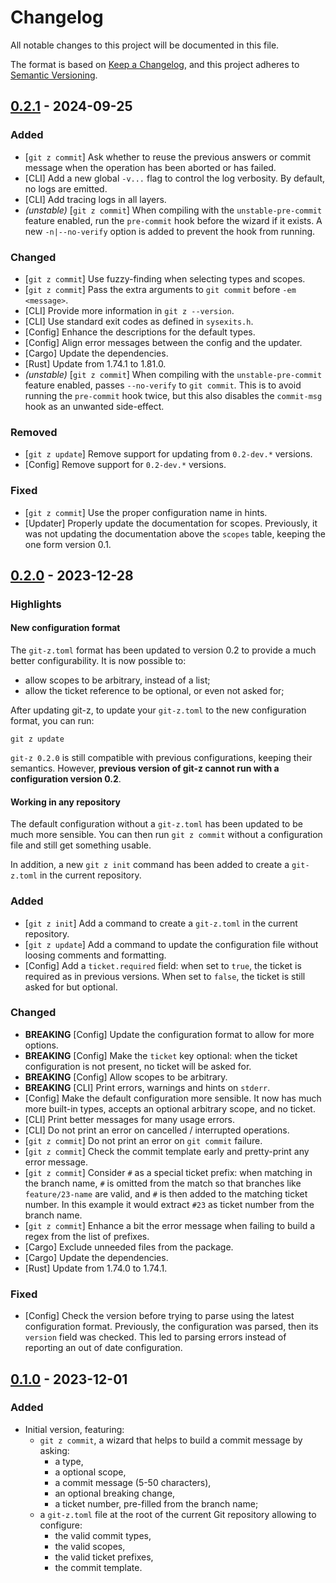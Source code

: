 # Changelog

All notable changes to this project will be documented in this file.

The format is based on [Keep a Changelog](https://keepachangelog.com/en/1.0.0/),
and this project adheres to [Semantic
Versioning](https://semver.org/spec/v2.0.0.html).

## [0.2.1] - 2024-09-25

### Added

* [`git z commit`] Ask whether to reuse the previous answers or commit message
    when the operation has been aborted or has failed.
* [CLI] Add a new global `-v...` flag to control the log verbosity. By default,
    no logs are emitted.
* [CLI] Add tracing logs in all layers.
* *(unstable)* [`git z commit`] When compiling with the `unstable-pre-commit`
    feature enabled, run the `pre-commit` hook before the wizard if it exists. A
    new `-n|--no-verify` option is added to prevent the hook from running.

### Changed

* [`git z commit`] Use fuzzy-finding when selecting types and scopes.
* [`git z commit`] Pass the extra arguments to `git commit` before `-em
    <message>`.
* [CLI] Provide more information in `git z --version`.
* [CLI] Use standard exit codes as defined in `sysexits.h`.
* [Config] Enhance the descriptions for the default types.
* [Config] Align error messages between the config and the updater.
* [Cargo] Update the dependencies.
* [Rust] Update from 1.74.1 to 1.81.0.
* *(unstable)* [`git z commit`] When compiling with the `unstable-pre-commit`
    feature enabled, passes `--no-verify` to `git commit`. This is to avoid
    running the `pre-commit` hook twice, but this also disables the `commit-msg`
    hook as an unwanted side-effect.

### Removed

* [`git z update`] Remove support for updating from `0.2-dev.*` versions.
* [Config] Remove support for `0.2-dev.*` versions.

### Fixed

* [`git z commit`] Use the proper configuration name in hints.
* [Updater] Properly update the documentation for scopes. Previously, it was not
    updating the documentation above the `scopes` table, keeping the one form
    version 0.1.

## [0.2.0] - 2023-12-28

### Highlights

#### New configuration format

The `git-z.toml` format has been updated to version 0.2 to provide a much better
configurability. It is now possible to:

* allow scopes to be arbitrary, instead of a list;
* allow the ticket reference to be optional, or even not asked for;

After updating git-z, to update your `git-z.toml` to the new configuration
format, you can run:

    git z update

`git-z 0.2.0` is still compatible with previous configurations, keeping their
semantics. However, **previous version of git-z cannot run with a configuration
version 0.2**.

#### Working in any repository

The default configuration without a `git-z.toml` has been updated to be much
more sensible. You can then run `git z commit` without a configuration file and
still get something usable.

In addition, a new `git z init` command has been added to create a `git-z.toml`
in the current repository.

### Added

* [`git z init`] Add a command to create a `git-z.toml` in the current
    repository.
* [`git z update`] Add a command to update the configuration file without
    loosing comments and formatting.
* [Config] Add a `ticket.required` field: when set to `true`, the ticket is
    required as in previous versions. When set to `false`, the ticket is still
    asked for but optional.

### Changed

* **BREAKING** [Config] Update the configuration format to allow for more
    options.
* **BREAKING** [Config] Make the `ticket` key optional: when the ticket
    configuration is not present, no ticket will be asked for.
* **BREAKING** [Config] Allow scopes to be arbitrary.
* **BREAKING** [CLI] Print errors, warnings and hints on `stderr`.
* [Config] Make the default configuration more sensible. It now has much more
    built-in types, accepts an optional arbitrary scope, and no ticket.
* [CLI] Print better messages for many usage errors.
* [CLI] Do not print an error on cancelled / interrupted operations.
* [`git z commit`] Do not print an error on `git commit` failure.
* [`git z commit`] Check the commit template early and pretty-print any error
    message.
* [`git z commit`] Consider `#` as a special ticket prefix: when matching in the
    branch name, `#` is omitted from the match so that branches like
    `feature/23-name` are valid, and `#` is then added to the matching ticket
    number. In this example it would extract `#23` as ticket number from the
    branch name.
* [`git z commit`] Enhance a bit the error message when failing to build a
    regex from the list of prefixes.
* [Cargo] Exclude unneeded files from the package.
* [Cargo] Update the dependencies.
* [Rust] Update from 1.74.0 to 1.74.1.

### Fixed

* [Config] Check the version before trying to parse using the latest
    configuration format. Previously, the configuration was parsed, then its
    `version` field was checked. This led to parsing errors instead of reporting
    an out of date configuration.

## [0.1.0] - 2023-12-01

### Added

* Initial version, featuring:
    * `git z commit`, a wizard that helps to build a commit message by asking:
        * a type,
        * a optional scope,
        * a commit message (5-50 characters),
        * an optional breaking change,
        * a ticket number, pre-filled from the branch name;
    * a `git-z.toml` file at the root of the current Git repository allowing
        to configure:
        * the valid commit types,
        * the valid scopes,
        * the valid ticket prefixes,
        * the commit template.

[0.2.1]: https://github.com/ejpcmac/git-z/compare/v0.2.0...v0.2.1
[0.2.0]: https://github.com/ejpcmac/git-z/compare/v0.1.0...v0.2.0
[0.1.0]: https://github.com/ejpcmac/git-z/releases/tag/v0.1.0
